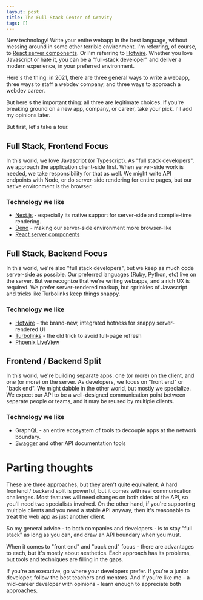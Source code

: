```yaml
---
layout: post
title: The Full-Stack Center of Gravity
tags: []
---
```


New technology!  Write your entire webapp in the best language, without messing around in some other terrible environment.  I'm referring, of course, to [React server components](https://reactjs.org/blog/2020/12/21/data-fetching-with-react-server-components.html).  Or I'm referring to [Hotwire](https://hotwire.dev/).  Whether you love Javascript or hate it, you can be a "full-stack developer" and deliver a modern experience, in your preferred environment.  

Here's the thing: in 2021, there are three general ways to write a webapp, three ways to staff a webdev company, and three ways to approach a webdev career.  

But here's the important thing: all three are legitimate choices.  If you're breaking ground on a new app, company, or career, take your pick.  I'll add my opinions later.

But first, let's take a tour.

## Full Stack, Frontend Focus

In this world, we love Javascript (or Typescript).  As "full stack developers", we approach the application client-side first.  When server-side work is needed, we take responsibility for that as well.  We might write API endpoints with Node, or do server-side rendering for entire pages, but our native environment is the browser.

### Technology we like
- [Next.js](https://nextjs.org/) - especially its native support for server-side and compile-time rendering.
- [Deno](https://deno.land/) - making our server-side environment more browser-like
- [React server components](https://reactjs.org/blog/2020/12/21/data-fetching-with-react-server-components.html)

## Full Stack, Backend Focus

In this world, we're also "full stack developers", but we keep as much code server-side as possible.  Our preferred languages (Ruby, Python, etc) live on the server.  But we recognize that we're writing webapps, and a rich UX is required.  We prefer server-rendered markup, but sprinkles of Javascript and tricks like Turbolinks keep things snappy.

### Technology we like
- [Hotwire](https://hotwire.dev/) - the brand-new, integrated hotness for snappy server-rendered UI
- [Turbolinks](https://github.com/turbolinks/turbolinks) - the old trick to avoid full-page refresh
- [Phoenix LiveView](https://hexdocs.pm/phoenix_live_view/Phoenix.LiveView.html)

## Frontend / Backend Split

In this world, we're building separate apps: one (or more) on the client, and one (or more) on the server.  As developers, we focus on "front end" or "back end".  We might dabble in the other world, but mostly we specialize.  We expect our API to be a well-designed communication point between separate people or teams, and it may be reused by multiple clients.

### Technology we like
- GraphQL - an entire ecosystem of tools to decouple apps at the network boundary.
- [Swagger](https://swagger.io/) and other API documentation tools

# Parting thoughts

These are three approaches, but they aren't quite equivalent.  A hard frontend / backend split is powerful, but it comes with real communication challenges.  Most features will need changes on both sides of the API, so you'll need two specialists involved.  On the other hand, if you're supporting multiple clients and you need a stable API anyway, then it's reasonable to treat the web app as just another client.

So my general advice - to both companies and developers - is to stay "full stack" as long as you can, and draw an API boundary when you must.

When it comes to "front end" and "back end" focus - there are advantages to each, but it's mostly about aesthetics.  Each approach has its problems, but tools and techniques are filling in the gaps.

If you're an executive, go where your developers prefer.  If you're a junior developer, follow the best teachers and mentors.  And if you're like me - a mid-career developer with opinions - learn enough to appreciate both approaches.  
